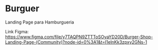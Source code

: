 # Burguer
Landing Page para Hamburgueria


Link Figma:
https://www.figma.com/file/y7TAQPN9ZTTToSOyaYD20D/Burger-Shop-Landing-Page-(Community)?node-id=0%3A1&t=I1elnKk3zpxy2GNs-1
